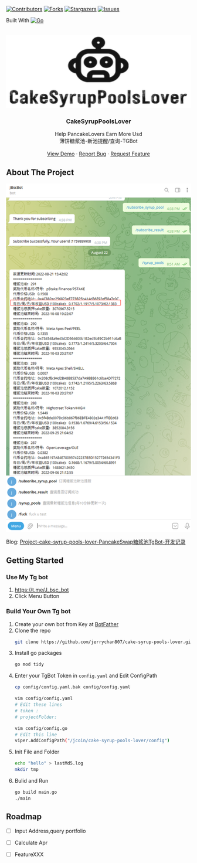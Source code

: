 <!-- Improved compatibility of back to top link: See: https://github.com/othneildrew/Best-README-Template/pull/73 -->
<a name="readme-top"></a>
<!--
*** Thanks for checking out the Best-README-Template. If you have a suggestion
*** that would make this better, please fork the repo and create a pull request
*** or simply open an issue with the tag "enhancement".
*** Don't forget to give the project a star!
*** Thanks again! Now go create something AMAZING! :D
-->



<!-- PROJECT SHIELDS -->
<!--
*** I'm using markdown "reference style" links for readability.
*** Reference links are enclosed in brackets [ ] instead of parentheses ( ).
*** See the bottom of this document for the declaration of the reference variables
*** for contributors-url, forks-url, etc. This is an optional, concise syntax you may use.
*** https://www.markdownguide.org/basic-syntax/#reference-style-links
-->
[![Contributors][contributors-shield]][contributors-url]
[![Forks][forks-shield]][forks-url]
[![Stargazers][stars-shield]][stars-url]
[![Issues][issues-shield]][issues-url]

Built With [![Go][Go]][React-url]


<!-- PROJECT LOGO -->
<br />
<div align="center">
  <a href="https://github.com/github_username/repo_name">
    <img src="https://raw.githubusercontent.com/jerrychan807/imggg/master/image/20220826170908.png" alt="Logo" width="800" height="200">
  </a>

<h3 align="center">CakeSyrupPoolsLover</h3>

  <p align="center">
    Help PancakeLovers Earn More Usd 
    <br />
    薄饼糖浆池-新池提醒/查询-TGBot
    <br />
    <br />
    <a href="https://raw.githubusercontent.com/jerrychan807/imggg/master/image/20220822093506.png">View Demo</a>
    ·
    <a href="https://github.com/jerrychan807/cake-syrup-pools-lover/issues">Report Bug</a>
    ·
    <a href="https://github.com/jerrychan807/cake-syrup-pools-lover/issues">Request Feature</a>
  </p>
</div>


<!-- ABOUT THE PROJECT -->
## About The Project

[![Product Name Screen Shot][product-screenshot]][product-screenshot]

Blog: [Project-cake-syrup-pools-lover-PancakeSwap糖浆池TgBot-开发记录](https://jerrychan807.github.io/2022/20047.html)

<!-- GETTING STARTED -->
## Getting Started

### Use My Tg bot

1. https://t.me/J_bsc_bot
2. Click Menu Button

### Build Your Own Tg bot

1. Create your own bot from Key at [BotFather](https://t.me/BotFather)
2. Clone the repo
   ```sh
   git clone https://github.com/jerrychan807/cake-syrup-pools-lover.git
   ```
3. Install go packages
   ```sh
   go mod tidy
   ```
4. Enter your TgBot Token in `config.yaml` and Edit ConfigPath
   ```sh
   cp config/config.yaml.bak config/config.yaml
   ```
   ```sh
   vim config/config.yaml
   # Edit these lines
   # token :
   # projectFolder: 
   ```
   ```sh
   vim config/config.go
   # Edit this line
   viper.AddConfigPath("/jcoin/cake-syrup-pools-lover/config")
   ```
5. Init File and Folder
   ```sh
   echo "hello" > lastMd5.log
   mkdir tmp
   ```
6. Bulid and Run
   ```sh
   go build main.go
   ./main
   ```
   

<!-- USAGE EXAMPLES -->


<!-- ROADMAP -->
## Roadmap

- [ ] Input Address,query portfolio
- [ ] Calculate Apr  
- [ ] FeatureXXX



<!-- MARKDOWN LINKS & IMAGES -->
<!-- https://www.markdownguide.org/basic-syntax/#reference-style-links -->
[contributors-shield]: https://img.shields.io/github/contributors/jerrychan807/cake-syrup-pools-lover.svg?style=for-the-badge
[contributors-url]: https://github.com/jerrychan807/cake-syrup-pools-lover/graphs/contributors
[forks-shield]: https://img.shields.io/github/forks/jerrychan807/cake-syrup-pools-lover.svg?style=for-the-badge
[forks-url]: https://github.com/jerrychan807/cake-syrup-pools-lover/network/members
[stars-shield]: https://img.shields.io/github/stars/jerrychan807/cake-syrup-pools-lover.svg?style=for-the-badge
[stars-url]: https://github.com/jerrychan807/cake-syrup-pools-lover/stargazers
[issues-shield]: https://img.shields.io/github/issues/jerrychan807/cake-syrup-pools-lover.svg?style=for-the-badge
[issues-url]: https://github.com/jerrychan807/cake-syrup-pools-lover/issues
[license-shield]: https://img.shields.io/github/license/github_username/repo_name.svg?style=for-the-badge
[license-url]: https://github.com/github_username/repo_name/blob/master/LICENSE.txt
[linkedin-shield]: https://img.shields.io/badge/-LinkedIn-black.svg?style=for-the-badge&logo=linkedin&colorB=555
[linkedin-url]: https://linkedin.com/in/linkedin_username
[product-screenshot]: https://raw.githubusercontent.com/jerrychan807/imggg/master/image/20220822093506.png
[Next.js]: https://img.shields.io/badge/next.js-000000?style=for-the-badge&logo=nextdotjs&logoColor=white
[Next-url]: https://nextjs.org/
[Go]: https://img.shields.io/badge/Go-v1.18.5-blue
[React-url]: https://reactjs.org/
[Vue.js]: https://img.shields.io/badge/Vue.js-35495E?style=for-the-badge&logo=vuedotjs&logoColor=4FC08D
[Vue-url]: https://vuejs.org/
[Angular.io]: https://img.shields.io/badge/Angular-DD0031?style=for-the-badge&logo=angular&logoColor=white
[Angular-url]: https://angular.io/
[Svelte.dev]: https://img.shields.io/badge/Svelte-4A4A55?style=for-the-badge&logo=svelte&logoColor=FF3E00
[Svelte-url]: https://svelte.dev/